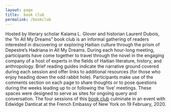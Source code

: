 ```yaml
---
layout: page
title:  book club
permalink: /bookclub
---
```

<div id="column-b"><p>Hosted by literary scholar Kaiama L. Glover and historian Laurent Dubois, the “In All My Dreams” book club is an informal gathering of readers interested in discovering or exploring Haitian culture through the prism of Depestre’s Hadriana in All My Dreams. 
During each hour-long meeting, participants have come together to travel through the novel in the engaging company of a host of experts in the fields of Haitian literature, history, and anthropology. Brief reading guides indicate the narrative ground covered during each session and offer links to additional resources (for those who enjoy heading down the odd rabbit hole). Participants make use of the comments section on each page to share thoughts or to pose questions during the weeks leading up to or following the ‘live’ meetings. These spaces were designed to serve as sites for ongoing query and conversation.
  The four sessions of this <a href="https://iamdbookclub.com">book club</a> culminate in an event with Edwidge Danticat at the French Embassy of New York on 19 February, 2020.
  </p> </div>


